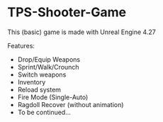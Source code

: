 # TPS-Shooter-Game
This (basic) game is made with Unreal Engine 4.27

Features:
+ Drop/Equip Weapons
+ Sprint/Walk/Crounch
+ Switch weapons
+ Inventory
+ Reload system
+ Fire Mode (Single-Auto)
+ Ragdoll Recover (without animation)
+ To be continued...
